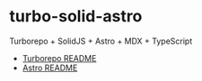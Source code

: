 # turbo-solid-astro

Turborepo + SolidJS + Astro + MDX + TypeScript

- [Turborepo README](.devcontainer/README-turborepo.md)
- [Astro README](.devcontainer/README-astro.md)
